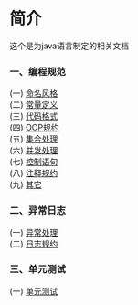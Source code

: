 # 简介
这个是为java语言制定的相关文档



### 一、编程规范
 (一) [命名风格](./编程规范/编程规范01_命名风格.md)  
 (二) [常量定义](./编程规范/编程规范02_常量定义.md)  
 (三) [代码格式](./编程规范/编程规范03_代码格式.md)  
 (四) [OOP规约](./编程规范/编程规范04_OOP规约.md)  
 (五) [集合处理](./编程规范/编程规范05_集合处理.md)  
 (六) [并发处理](./编程规范/编程规范06_并发处理.md)  
 (七) [控制语句](./编程规范/编程规范07_控制语句.md)  
 (八) [注释规约](./编程规范/编程规范08_注释规约.md)  
 (九) [其它](./编程规范/编程规范09_其它.md)  

### 二、异常日志
 (一) [异常处理](./异常日志/异常日志01_异常处理.md)  
 (二) [日志规约](./异常日志/异常日志02_日志规约.md) 
 
### 三、单元测试
 (一) [单元测试](./单元测试/单元测试.md) 